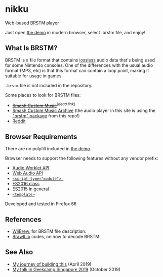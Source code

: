 # nikku

Web-based BRSTM player

Just open [the demo](https://kenrick95.github.io/nikku/) in modern browser, select .brstm file, and enjoy!

## What Is BRSTM?

BRSTM is a file format that contains [lossless](https://sound.stackexchange.com/a/40879) audio data that's being used for some Nintendo consoles. One of the differences with the usual audio format (MP3, etc) is that this format can contain a loop point, making it suitable for usage in games.

`.brstm` file is not included in the repository.

Some places to look for BRSTM files:

- ~~[Smash Custom Music](http://smashcustommusic.com/)~~<sup>[_dead link_]</sup>
- [Smash Custom Music Archive](https://smashcustommusic.net/) (the audio player in this site is using the ["brstm" package](https://github.com/kenrick95/nikku/tree/master/src/brstm) from this repo!)
- [Reddit](https://www.reddit.com/r/BRSTM/)

## Browser Requirements

There are no polyfill included in [the demo](https://kenrick95.github.io/nikku/).

Browser needs to support the following features without any vendor prefix:

- [Audio Worklet API](https://caniuse.com/mdn-api_audioworklet)
- [Web Audio API](https://caniuse.com/#feat=audio-api)
- [`<script type="module"> `](https://caniuse.com/#feat=es6-module)
- [ES2016 class](https://caniuse.com/#feat=es6-class)
- [ES2015 in general](https://caniuse.com/#feat=es6)
- [`<template>`](https://caniuse.com/#feat=template)

Developed and tested in Firefox 66

## References

- [WiiBrew](https://wiibrew.org/wiki/BRSTM_file), for BRSTM file description.
- [BrawlLib](https://github.com/libertyernie/brawltools) codes, on how to decode BRSTM.

## See Also

- [My journey of building this](https://blog.kenrick95.org/2019/04/nikku/) (April 2019)
- [My talk in Geekcamp Singapore 2019](https://github.com/kenrick95/nikku-talk) (October 2019)
